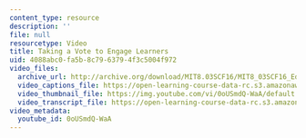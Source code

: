```yaml
---
content_type: resource
description: ''
file: null
resourcetype: Video
title: Taking a Vote to Engage Learners
uid: 4088abc0-fa5b-8c79-6379-4f3c5004f972
video_files:
  archive_url: http://archive.org/download/MIT8.03SCF16/MIT8_03SCF16_Educator06_Voting_300k.mp4
  video_captions_file: https://open-learning-course-data-rc.s3.amazonaws.com/8-03sc-physics-iii-vibrations-and-waves-fall-2016/00b04f83df135cf992c93064640c6a77_0oUSmdQ-WaA.vtt
  video_thumbnail_file: https://img.youtube.com/vi/0oUSmdQ-WaA/default.jpg
  video_transcript_file: https://open-learning-course-data-rc.s3.amazonaws.com/8-03sc-physics-iii-vibrations-and-waves-fall-2016/f11a1a4e6db277451fe6fb8d293203b7_0oUSmdQ-WaA.pdf
video_metadata:
  youtube_id: 0oUSmdQ-WaA
---
```

